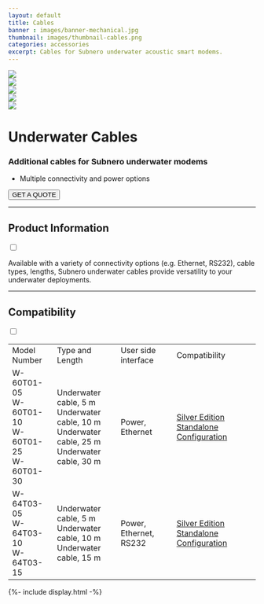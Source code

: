 ```yaml
---
layout: default
title: Cables
banner : images/banner-mechanical.jpg
thumbnail: images/thumbnail-cables.png
categories: accessories
excerpt: Cables for Subnero underwater acoustic smart modems.
---
```


<div class='full tall' style='background-image: url({{site.baseurl}}/{{page.banner}});'>
  <div class='row'>
    <div class='large-12 columns'>
      <!-- {% include section-header.html title=page.title tagline=page.tagline color=page.title_color class="big" %} -->
    </div>
  </div>
  <div class='four spacing'></div>
  <div class='four spacing'></div>
</div>

<div class='full bg-grey'>
  <div class='row'>
      <div class='accessories'>
        <div class='accessories-img'>
            <div class='mod modBlogPost big'>
              <img id='main-img' src='{{site.baseurl}}/images/accessories-cables01.jpg'>
            </div>
            <div class='modGallery'>
              <div class='media modTeamMember shortcode-list'>
                <div class="member current-li"><a class='image-nav'><img src='{{site.baseurl}}/images/accessories-cables01.jpg'></a></div>
                <div class="member"><a class='image-nav'><img src='{{site.baseurl}}/images/accessories-cables02.jpg'></a></div>
                <div class="member"><a class='image-nav'><img src='{{site.baseurl}}/images/accessories-cables03.jpg'></a></div>
                <div class="member"><a class='image-nav'><img src='{{site.baseurl}}/images/accessories-cables04.jpg'></a></div>
              </div>
            </div>
        </div>
        <div class='accessories-info'>
            <h1>Underwater Cables</h1>
            <h3>Additional cables for Subnero underwater modems</h3>
            <ul>
              <li>Multiple connectivity and power options</li>
            </ul>
            <a href="mailto:sales@subnero.com"><button type="button">GET A QUOTE</button></a>
        </div>
      </div>
      <hr>
      <div class='wrap-collapsible'>
        <h2>Product Information</h2>
        <input id ='product' class='toggle' type='checkbox'>
        <label class='lbl-toggle' for='product'></label>
        <div class='collapsible-content'>
          <p>Available with a variety of connectivity options (e.g. Ethernet, RS232), cable types, lengths, Subnero underwater cables provide versatility to your underwater deployments.</p>
        </div>
      </div>
      <hr>
      <div class='wrap-collapsible'>
        <h2>Compatibility</h2>
        <input id ='compatibility' class='toggle' type='checkbox'>
        <label class='lbl-toggle' for='compatibility'></label>
        <div class='collapsible-content'>
          <table style="width:100%">
          <tr>
            <td>Model Number</td>
            <td>Type and Length</td>
            <td>User side interface</td>
            <td>Compatibility</td>
          </tr>
          <tr>
            <td>W-60T01-05<br>W-60T01-10<br>W-60T01-25<br>W-60T01-30</td>
            <td>Underwater cable, 5 m<br>Underwater cable, 10 m<br>Underwater cable, 25 m<br>Underwater cable, 30 m</td>
            <td>Power, Ethernet</td>
            <td><a href="{{site.baseurl}}/products/wnc-m25mss4">Silver Edition Standalone Configuration</a></td>
          </tr>
          <tr>
            <td>W-64T03-05<br>W-64T03-10<br>W-64T03-15</td>
            <td>Underwater cable, 5 m<br>Underwater cable, 10 m<br>Underwater cable, 15 m</td>
            <td>Power, Ethernet, RS232</td>
            <td><a href="{{site.baseurl}}/products/wnc-m25mss4">Silver Edition Standalone Configuration</a></td>
          </tr>
        </table>
      </div>
    </div>
  </div>
</div>
{%- include display.html -%}
